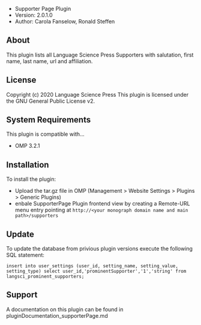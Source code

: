 - Supporter Page Plugin
- Version: 2.0.1.0
- Author: Carola Fanselow, Ronald Steffen

About
-----
This plugin lists all Language Science Press Supporters with salutation, first name, last name, url and affiliation.

License
-------
Copyright (c) 2020 Language Science Press
This plugin is licensed under the GNU General Public License v2. 

System Requirements
-------------------
This plugin is compatible with...
 - OMP 3.2.1

Installation
------------
To install the plugin:
 - Upload the tar.gz file in OMP (Management > Website Settings > Plugins > Generic Plugins)
 - enbale SupporterPage Plugin frontend view by creating a Remote-URL menu entry pointing at `http://<your monograph domain name and main path>/supporters`
 
Update
------------
To update the database from privious plugin versions execute the following SQL statement:

`insert into user_settings (user_id, setting_name, setting_value, setting_type) select user_id,'prominentSupporter','1','string' from langsci_prominent_supporters;`

Support
---------------
A documentation on this plugin can be found in pluginDocumentation_supporterPage.md


